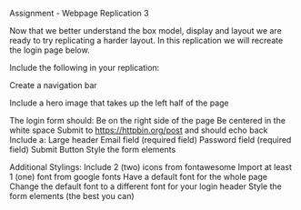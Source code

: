 Assignment - Webpage Replication 3


Now that we better understand the box model, display and layout we are ready to try replicating a harder layout. In this replication we will recreate the login page below.

Include the following in your replication:

Create a navigation bar

Include a hero image that takes up the left half of the page

The login form should:
Be on the right side of the page
Be centered in the white space
Submit to https://httpbin.org/post and should echo back
Include a:
Large header
Email field (required field)
Password field (required field)
Submit Button
Style the form elements

Additional Stylings:
Include 2 (two) icons from fontawesome
Import at least 1 (one) font from google fonts
Have a default font for the whole page
Change the default font to a different font for your login header
Style the form elements (the best you can)